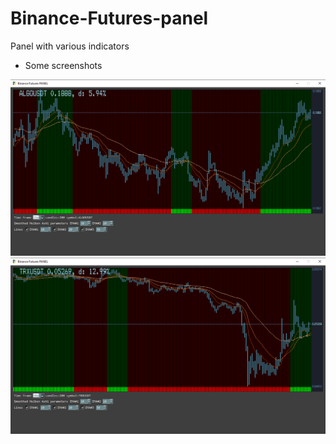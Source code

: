 # Binance-Futures-panel
Panel with various indicators

* Some screenshots

![](algo_screenshot.png)
![](tron_screenshot.png)
